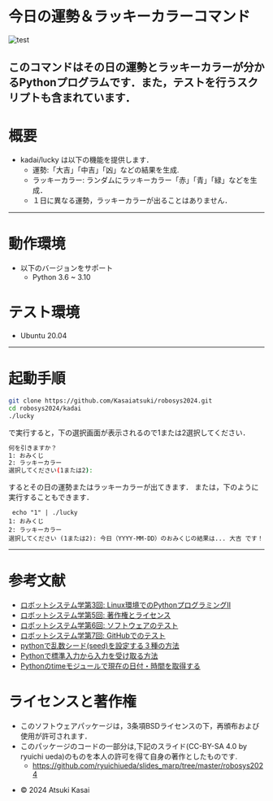 
# 今日の運勢＆ラッキーカラーコマンド
![test](https://github.com/kasaiatsuki/robosys2024/actions/workflows/kadaitest.yml/badge.svg)

このコマンドはその日の運勢とラッキーカラーが分かるPythonプログラムです．また，テストを行うスクリプトも含まれています．
---
# 概要
* kadai/lucky は以下の機能を提供します．
  * 運勢:「大吉」「中吉」「凶」などの結果を生成.
  * ラッキーカラー: ランダムにラッキーカラー「赤」「青」「緑」などを生成．
  * １日に異なる運勢，ラッキーカラーが出ることはありません．

---
# 動作環境
* 以下のバージョンをサポート
   * Python 3.6 ~ 3.10
# テスト環境
- Ubuntu 20.04
 ---
 # 起動手順
```bash
git clone https://github.com/Kasaiatsuki/robosys2024.git
cd robosys2024/kadai
./lucky
```
で実行すると，下の選択画面が表示されるので1または2選択してください．
```bash
何を引きますか？
1: おみくじ
2: ラッキーカラー
選択してください(1または2):
```
するとその日の運勢またはラッキーカラーが出てきます．
または，下のように実行することもできます．
```
 echo "1" | ./lucky
1: おみくじ
2: ラッキーカラー
選択してください (1または2): 今日（YYYY-MM-DD）のおみくじの結果は... 大吉 です！
```
---
# 参考文献
- [ロボットシステム学第3回: Linux環境でのPythonプログラミングII](https://ryuichiueda.github.io/slides_marp/robosys2024/lesson3.html)
- [ロボットシステム学第5回: 著作権とライセンス](https://yumarublog.com/python/lottery/?utm_source=chatgpt.com)
- [ロボットシステム学第6回: ソフトウェアのテスト](https://ryuichiueda.github.io/slides_marp/robosys2024/lesson6.html#1)
- [ロボットシステム学第7回: GitHubでのテスト](https://ryuichiueda.github.io/slides_marp/robosys2024/lesson7.html#1)
- [pythonで乱数シード(seed)を設定する３種の方法](https://python-ai-learn.com/2021/02/06/seed/?utm_source=chatgpt.com)
- [Pythonで標準入力から入力を受け取る方法](https://iifx.dev/ja/articles/5420631)
- [Pythonのtimeモジュールで現在の日付・時間を取得する](https://liquidjumper.com/programming/python/python_time_module_time)
# ライセンスと著作権
- このソフトウェアパッケージは，3条項BSDライセンスの下，再頒布および使用が許可されます．
- このパッケージのコードの一部分は,下記のスライド(CC-BY-SA 4.0 by ryuichi ueda)のものを本人の許可を得て自身の著作としたものです.
   * https://github.com/ryuichiueda/slides_marp/tree/master/robosys2024
*  © 2024 Atsuki Kasai


